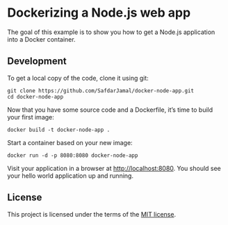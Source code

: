 # Dockerizing a Node.js web app

The goal of this example is to show you how to get a Node.js application into a Docker container.

## Development

To get a local copy of the code, clone it using git:

```
git clone https://github.com/SafdarJamal/docker-node-app.git
cd docker-node-app
```

Now that you have some source code and a Dockerfile, it’s time to build your first image:

```
docker build -t docker-node-app .
```

Start a container based on your new image:

```
docker run -d -p 8080:8080 docker-node-app
```

Visit your application in a browser at [http://localhost:8080](http://localhost:8080). You should see your hello world application up and running.

## License

This project is licensed under the terms of the [MIT license](https://github.com/SafdarJamal/docker-node-app/blob/master/LICENSE).
